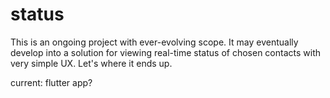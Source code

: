 # status
This is an ongoing project with ever-evolving scope. It may eventually develop into a solution for viewing real-time status of chosen contacts with very simple UX.
Let's where it ends up.

current: flutter app?
